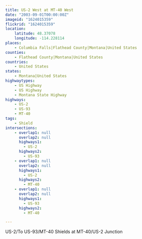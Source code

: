 ```yaml
---
title: US-2 West at MT-40 West
date: "2003-09-01T00:00:00Z"
imageid: "1624015359"
flickrid: "1624015359"
location:
    latitude: 48.37078
    longitude: -114.228114
places:
    - Columbia Falls|Flathead County|Montana|United States
counties:
    - Flathead County|Montana|United States
countries:
    - United States
states:
    - Montana|United States
highwaytypes:
    - US Highway
    - US Highway
    - Montana State Highway
highways:
    - US-2
    - US-93
    - MT-40
tags:
    - Shield
intersections:
    - overlap1: null
      overlap2: null
      highways1:
        - US-2
      highways2:
        - US-93
    - overlap1: null
      overlap2: null
      highways1:
        - US-2
      highways2:
        - MT-40
    - overlap1: null
      overlap2: null
      highways1:
        - US-93
      highways2:
        - MT-40

---
```

US-2/To US-93/MT-40 Shields at MT-40/US-2 Junction